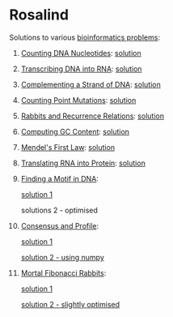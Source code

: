 # Rosalind
Solutions to various [bioinformatics problems](http://rosalind.info/problems/list-view/):

1. [Counting DNA Nucleotides](http://rosalind.info/problems/dna/): [solution](https://github.com/nitrozyna/Rosalind/blob/master/1_dna.ipynb)

2. [Transcribing DNA into RNA](http://rosalind.info/problems/rna/): [solution](https://github.com/nitrozyna/Rosalind/blob/master/2_rna.ipynb)

3. [Complementing a Strand of DNA](http://rosalind.info/problems/revc/): [solution](https://github.com/nitrozyna/Rosalind/blob/master/3_revc.ipynb)

4. [Counting Point Mutations](http://rosalind.info/problems/hamm/): [solution](https://github.com/nitrozyna/Rosalind/blob/master/4_hamm.ipynb)

5. [Rabbits and Recurrence Relations](http://rosalind.info/problems/fib/): [solution](https://github.com/nitrozyna/Rosalind/blob/master/5_fib.ipynb)

6. [Computing GC Content](http://rosalind.info/problems/gc/): [solution](https://github.com/nitrozyna/Rosalind/blob/master/6_gc.ipynb)

7. [Mendel's First Law](http://rosalind.info/problems/iprb/): [solution](https://github.com/nitrozyna/Rosalind/blob/master/7_iprb.ipynb)

8. [Translating RNA into Protein](http://rosalind.info/problems/prot/): [solution](https://github.com/nitrozyna/Rosalind/blob/master/8_prot.ipynb)

9. [Finding a Motif in DNA](http://rosalind.info/problems/subs/):

      [solution 1](https://github.com/nitrozyna/Rosalind/blob/master/9_subs.ipynb)
      
      solutions 2 - optimised

10. [Consensus and Profile](http://rosalind.info/problems/cons/):

      [solution 1](https://github.com/nitrozyna/Rosalind/blob/master/10_cons.ipynb)

      [solution 2 - using numpy](https://github.com/nitrozyna/Rosalind/blob/master/10_cons_numpy.ipynb)

11. [Mortal Fibonacci Rabbits](http://rosalind.info/problems/fibd/):

      [solution 1](https://github.com/nitrozyna/Rosalind/blob/master/11_fibd.ipynb)

      [solution 2 - slightly optimised](https://github.com/nitrozyna/Rosalind/blob/master/11_fibd_optimised.ipynb)
